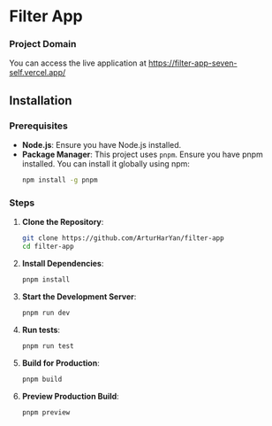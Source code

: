 # Filter App

### Project Domain

You can access the live application at https://filter-app-seven-self.vercel.app/

## Installation

### Prerequisites

- **Node.js**: Ensure you have Node.js installed.
- **Package Manager**: This project uses `pnpm`. Ensure you have pnpm installed. You can install it globally using npm:
  ```bash
  npm install -g pnpm
  ```

### Steps

1. **Clone the Repository**:

   ```bash
   git clone https://github.com/ArturHarYan/filter-app
   cd filter-app
   ```

2. **Install Dependencies**:

   ```bash
   pnpm install
   ```

3. **Start the Development Server**:

   ```bash
   pnpm run dev
   ```

4. **Run tests**:

   ```bash
   pnpm run test
   ```

5. **Build for Production**:

   ```bash
   pnpm build
   ```

6. **Preview Production Build**:
   ```bash
   pnpm preview
   ```
